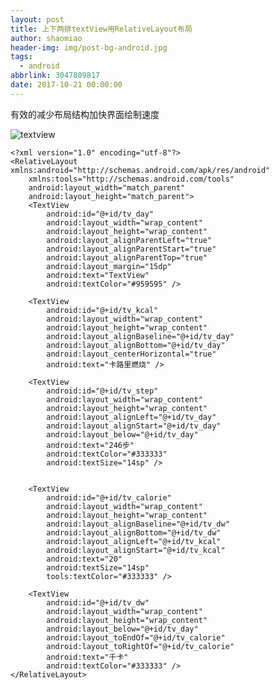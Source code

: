 ```yaml
---
layout: post
title: 上下两排textView用RelativeLayout布局
author: shaomiao
header-img: img/post-bg-android.jpg
tags:
  - android
abbrlink: 3047809817
date: 2017-10-21 00:00:00
---
```

有效的减少布局结构加快界面绘制速度

![textview](http://upload-images.jianshu.io/upload_images/2590671-283ea5426512d860.png?imageMogr2/auto-orient/strip%7CimageView2/2/w/1240)

	<?xml version="1.0" encoding="utf-8"?>
	<RelativeLayout xmlns:android="http://schemas.android.com/apk/res/android"
		xmlns:tools="http://schemas.android.com/tools"
		android:layout_width="match_parent"
		android:layout_height="match_parent">
		<TextView
			android:id="@+id/tv_day"
			android:layout_width="wrap_content"
			android:layout_height="wrap_content"
			android:layout_alignParentLeft="true"
			android:layout_alignParentStart="true"
			android:layout_alignParentTop="true"
			android:layout_margin="15dp"
			android:text="TextView"
			android:textColor="#959595" />

		<TextView
			android:id="@+id/tv_kcal"
			android:layout_width="wrap_content"
			android:layout_height="wrap_content"
			android:layout_alignBaseline="@+id/tv_day"
			android:layout_alignBottom="@+id/tv_day"
			android:layout_centerHorizontal="true"
			android:text="卡路里燃烧" />

		<TextView
			android:id="@+id/tv_step"
			android:layout_width="wrap_content"
			android:layout_height="wrap_content"
			android:layout_alignLeft="@+id/tv_day"
			android:layout_alignStart="@+id/tv_day"
			android:layout_below="@+id/tv_day"
			android:text="246步"
			android:textColor="#333333"
			android:textSize="14sp" />


		<TextView
			android:id="@+id/tv_calorie"
			android:layout_width="wrap_content"
			android:layout_height="wrap_content"
			android:layout_alignBaseline="@+id/tv_dw"
			android:layout_alignBottom="@+id/tv_dw"
			android:layout_alignLeft="@+id/tv_kcal"
			android:layout_alignStart="@+id/tv_kcal"
			android:text="20"
			android:textSize="14sp"
			tools:textColor="#333333" />

		<TextView
			android:id="@+id/tv_dw"
			android:layout_width="wrap_content"
			android:layout_height="wrap_content"
			android:layout_below="@+id/tv_day"
			android:layout_toEndOf="@+id/tv_calorie"
			android:layout_toRightOf="@+id/tv_calorie"
			android:text="千卡"
			android:textColor="#333333" />
	</RelativeLayout>



